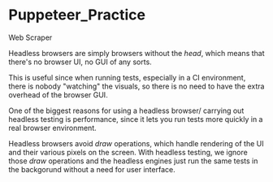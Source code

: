 # Puppeteer_Practice
Web Scraper

Headless browsers are simply browsers without the *head*, which means that there's no browser UI, no GUI of any sorts.

This is useful since when running tests, especially in a CI environment, there is nobody "watching" the visuals, so there is no need to have the extra overhead of the browser GUI.

One of the biggest reasons for using a headless browser/ carrying out headless testing is performance, since it lets you run tests more quickly in a real browser environment.

Headless browsers avoid *draw* operations, which handle rendering of the UI and their various pixels on the screen. With headless testing, we ignore those *draw* operations and the headless engines just run the same tests in the backgorund without a need for user interface.